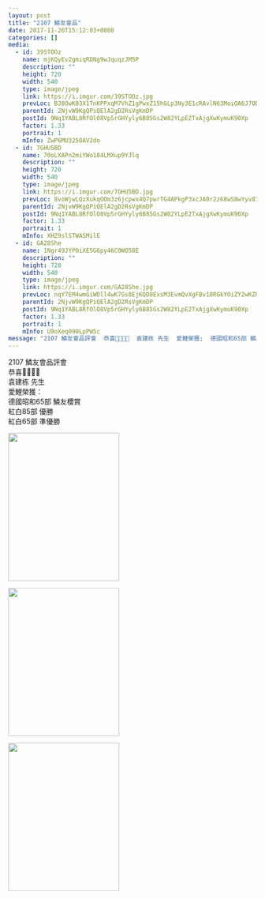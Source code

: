 ```yaml
---
layout: post
title: "2107 鱗友會品" 
date: 2017-11-26T15:12:03+0000 
categories: [] 
media:
  - id: 39STOOz
    name: mjKQyEv2gmiqRDNg9wJquqzJM5P
    description: ""   
    height: 720
    width: 540
    type: image/jpeg
    link: https://i.imgur.com/39STOOz.jpg
    prevLoc: BJ8OwK03X1TnKPPxqM7VhZ1gPwxZ15hGLp3Ny3E1cRAvlN63MoiOA6J7ODOjIzM17YR5BOFYn9wNALBGfZM1Bjl0GGs8rR3gJRO6IYNnpZWZBAsM1w1A592Zh6ZgoNnYKrfLE4Py6WDghY9v7kjwmQSyRZDvB6QGujZVWjAOBNuDxxO06kwEhzYqNvv0mOuDEml46OX8f9O3mm92r7U3oY1LyEM5sW4NmxvJDrIMEYprJ4mMhNPLqM0X72t3vX3m0q1rhxP
    parentId: 2NjvW9KgQPiQElA2gD2RsVgKmDP
    postId: 9Nq1YABL8RfOlO8Vp5rGHYyly6B85Gs2W82YLpE2TxAjgXwKymuK90Xp
    factor: 1.33
    portrait: 1
    mInfo: ZwP6MU3250AV2do
  - id: 7GHU5BD
    name: 70oLXAPn2miYWo184LMXup9YJlq
    description: ""   
    height: 720
    width: 540
    type: image/jpeg
    link: https://i.imgur.com/7GHU5BD.jpg
    prevLoc: 8voWjwLQzXukqOOm3z6jcpwx4Q7pwrTG4APkgP3xcJA0r2z68wS8wYyv878xI8w9k6GpV1uZgG0KDzO4hOX66QBopZuJoj2AEX61ik79ZQ5Q2xsPxrgxJvk8IKomw469DLhDA8Lzp1qrcoEXyQGj0nHQ4483r6mPcgzJAg028qfWjjANYgO0tJW1EvvqwqHqNwxgRQRDu64AYJPPv9CgMz6oxMVWSyXArZzmw2h7o2E7MRXVsRpJ197ExwClw3k2ZKBmSxG
    parentId: 2NjvW9KgQPiQElA2gD2RsVgKmDP
    postId: 9Nq1YABL8RfOlO8Vp5rGHYyly6B85Gs2W82YLpE2TxAjgXwKymuK90Xp
    factor: 1.33
    portrait: 1
    mInfo: XHZ9slSTWASMilE
  - id: GA28She
    name: 1Ngr49JYPOiXE5G6py46C0WO50E
    description: ""   
    height: 720
    width: 540
    type: image/jpeg
    link: https://i.imgur.com/GA28She.jpg
    prevLoc: nqY7EM4wmGiWDll4wK7Gs8EjKQD8ExsM3EvmQvXgFBv10RGkYOiZY2wKZRZguonpPQWA3yClWJjwO26vtApXXExMGRS6NzZ0XMWBTyMwnNxN5KcEkLqmEMDkiKvMKmKgY2fnZxE9ZB46UjwWo69q6LCKzXqpjZ1XIoxA7oBYKguLXXD43m18t91zlQQOKWSgzgKYwzJQiVm6AGLBP8S35MjQPjLzcz0rANO3vlSLPn5QP3wZigk5Wom375cMxLrxrB6mUqV
    parentId: 2NjvW9KgQPiQElA2gD2RsVgKmDP
    postId: 9Nq1YABL8RfOlO8Vp5rGHYyly6B85Gs2W82YLpE2TxAjgXwKymuK90Xp
    factor: 1.33
    portrait: 1
    mInfo: U9oXeq090LpPW5c
message: "2107 鱗友會品評會  恭喜🎉🎉🎊🎊  袁建栋 先生  愛鯉榮獲;  德國昭和65部 鱗友櫻賞  紅白85部 優勝  紅白65部 準優勝"
---
```


2107 鱗友會品評會  
恭喜🎉🎉🎊🎊  
袁建栋 先生  
愛鯉榮獲：  
德國昭和65部 鱗友櫻賞  
紅白85部 優勝  
紅白65部 準優勝


[//]: #media:  
<a href="https://i.imgur.com/39STOOz.jpg"><img src="https://i.imgur.com/39STOOz.jpg" height="300" width="225" /></a> 
  

<a href="https://i.imgur.com/7GHU5BD.jpg"><img src="https://i.imgur.com/7GHU5BD.jpg" height="300" width="225" /></a> 
  

<a href="https://i.imgur.com/GA28She.jpg"><img src="https://i.imgur.com/GA28She.jpg" height="300" width="225" /></a> 
 
